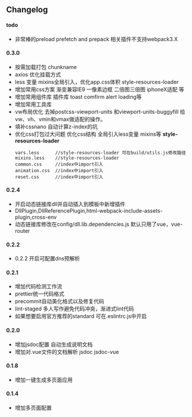 ## Changelog

#### todo

- 非常棒的preload prefetch and prepack 相关插件不支持webpack3.X

#### 0.3.0
- 按需加载打包 chunkname
- axios 优化挂载方式
- less 变量 mixins全局引入，优化app.css体积 style-resources-loader
- 增加常用css方案 渐变兼容IE9 一像素边框 二倍图三倍图 iphoneX适配 等
- 增加常用组件库 插件库 toast comfirm alert loading等
- 增加常用工具库
- vw布局优化  去掉postcss-viewport-units 和viewport-units-buggyfill 给vw、vh、vmin和vmax做适配的操作。
- 填补cssnano 自动计算z-index的坑
- 优化css打包过大问题 优化css结构 全局引入less变量 mixins等  **style-resources-loader**
    ```
    vars.less      //style-resources-loader 可在build/utils.js修改路径
    mixins.less    //style-resources-loader
    common.css     //index中import引入
    animation.css  //index中import引入
    reset.css      //index中import引入
    ```
#### 0.2.4

- 开启动态链接库dll并自动插入到模板中新增插件
- DllPlugin,DllReferencePlugin,html-webpack-include-assets-plugin,cross-env
- 动态链接库修改在config/dll.lib.dependencies.js 默认只用了vue，vue-router
#### 0.2.2

- 0.2.2 开启可配置dns预解析

#### 0.2.1

- 增加代码检测工作流
- prettier统一代码格式
- precommit自动美化格式以及修复代码
- lint-staged 多人写作避免代码冲突，渐进式lint代码
- 如果想要启用官方推荐的standard 可在.eslintrc.js中开启


#### 0.2.0

- 增加jsdoc配置 自动生成说明文档
- 增加对.vue文件的文档解析 jsdoc jsdoc-vue

#### 0.1.8

- 增加一键生成多页面应用

#### 0.1.4

- 增加多页面配置


